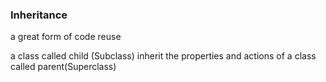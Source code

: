 ### Inheritance

a great form of code reuse

a class called child (Subclass) inherit the properties and actions of a class called parent(Superclass)